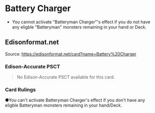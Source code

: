 # Battery Charger

*   You cannot activate "Batteryman Charger"'s effect if you do not have any eligble "Batteryman" monsters remaining in your hand or Deck.

## Edisonformat.net

Source: https://edisonformat.net/card?name=Battery%20Charger

### Edison-Accurate PSCT

> No Edison-Accurate PSCT available for this card.

### Card Rulings

●You can't activate Batteryman Charger's effect if you don't have any eligble Batteryman monsters remaining in your hand/Deck.
            